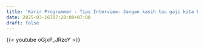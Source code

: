 ```yaml
---
title: 'Karir Programmer - Tips Interview: Jangan kasih tau gaji kita kalo mau dapet tawaran yang oke/adil'
date: 2025-03-16T07:20:00+07:00
draft: false
---
```


{{< youtube oGjxP_JRzoY >}}
